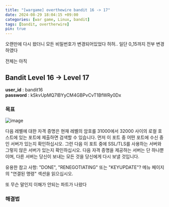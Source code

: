 ```yaml
---
title: "[wargame] overthewire bandit 16 -> 17"
date: 2024-08-29 18:04:15 +09:00
categories: [war game, Linux, bandit]
tags: [bandit, overtherwire]
pin: true
---
```


오랜만에 다시 왔더니 모든 비밀번호가 변경되어있었다 허허.. 일단 0_15까지 전부 변경하였다

전체는 아직

## Bandit Level 16 -> Level 17

**user_id** : bandit16<br/>
**password** : kSkvUpMQ7lBYyCM4GBPvCvT1BfWRy0Dx

### 목표

![image](https://github.com/user-attachments/assets/cd2f17aa-e964-4587-a9bc-a67663a0392a)

다음 레벨에 대한 자격 증명은 현재 레벨의 암호를 31000에서 32000 사이의 로컬 호스트에 있는 포트에 제출하면 검색할 수 있습니다. 먼저 이 포트 중 어떤 포트에 수신 중인 서버가 있는지 확인하십시오. 그런 다음 이 포트 중에 SSL/TLS를 사용하는 서버와 그렇지 않은 서버가 있는지 확인하십시오. 다음 자격 증명을 제공하는 서버는 단 하나뿐이며, 다른 서버는 당신이 보내는 모든 것을 당신에게 다시 보낼 것입니다.

유용한 참고 사항: "DONE", "RENEGOTIATING" 또는 "KEYUPDATE"? 메뉴 페이지의 "연결된 명령" 섹션을 읽으십시오.

또 무슨 말인지 이해가 안되는 파트가 나왔다

### 해결법